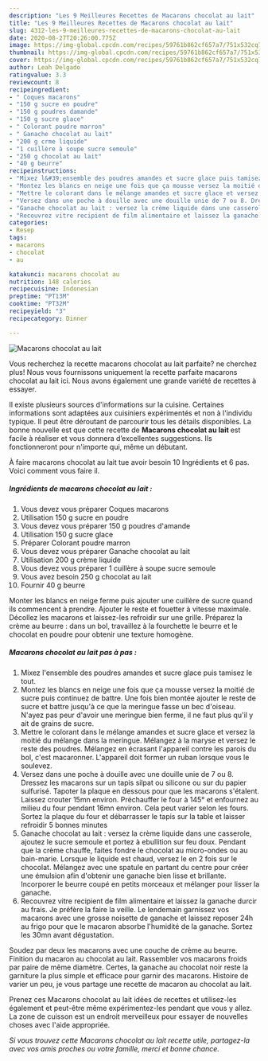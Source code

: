 ```yaml
---
description: "Les 9 Meilleures Recettes de Macarons chocolat au lait"
title: "Les 9 Meilleures Recettes de Macarons chocolat au lait"
slug: 4312-les-9-meilleures-recettes-de-macarons-chocolat-au-lait
date: 2020-08-27T20:26:00.775Z
image: https://img-global.cpcdn.com/recipes/59761b862cf657a7/751x532cq70/macarons-chocolat-au-lait-photo-principale-de-la-recette.jpg
thumbnail: https://img-global.cpcdn.com/recipes/59761b862cf657a7/751x532cq70/macarons-chocolat-au-lait-photo-principale-de-la-recette.jpg
cover: https://img-global.cpcdn.com/recipes/59761b862cf657a7/751x532cq70/macarons-chocolat-au-lait-photo-principale-de-la-recette.jpg
author: Leah Delgado
ratingvalue: 3.3
reviewcount: 8
recipeingredient:
- " Coques macarons"
- "150 g sucre en poudre"
- "150 g poudres damande"
- "150 g sucre glace"
- " Colorant poudre marron"
- " Ganache chocolat au lait"
- "200 g crme liquide"
- "1 cuillère à soupe sucre semoule"
- "250 g chocolat au lait"
- "40 g beurre"
recipeinstructions:
- "Mixez l&#39;ensemble des poudres amandes et sucre glace puis tamisez le tout."
- "Montez les blancs en neige une fois que ça mousse versez la moitié de sucre puis continuez de battre. Une fois bien montée ajouter le reste de sucre et battre jusqu&#39;à ce que la meringue fasse un bec d&#39;oiseau. N&#39;ayez pas peur d&#39;avoir une meringue bien ferme, il ne faut plus qu&#39;il y ait de grains de sucre."
- "Mettre le colorant dans le mélange amandes et sucre glace et versez la moitié du mélange dans la meringue. Mélangez à la maryse et versez le reste des poudres. Mélangez en écrasant l&#39;appareil contre les parois du bol, c&#39;est macaronner. L&#39;appareil doit former un ruban lorsque vous le soulevez."
- "Versez dans une poche à douille avec une douille unie de 7 ou 8. Dressez les macarons sur un tapis silpat ou silicone ou sur du papier sulfurisé. Tapoter la plaque en dessous pour que les macarons s&#39;étalent. Laissez crouter 15mn environ. Préchauffer le four à 145° et enfournez au milieu du four pendant 16mn environ. Cela peut varier selon les fours. Sortez la plaque du four et débarrasser le tapis sur la table et laisser refroidir 5 bonnes minutes"
- "Ganache chocolat au lait : versez la crème liquide dans une casserole, ajoutez le sucre semoule et portez à ebullition sur feu doux. Pendant que la crème chauffe, faites fondre le chocolat au micro-ondes ou au bain-marie. Lorsque le liquide est chaud, versez le en 2 fois sur le chocolat. Mélangez avec une spatule en partant du centre pour créer une émulsion afin d&#39;obtenir une ganache bien lisse et brillante. Incorporer le beurre coupé en petits morceaux et mélanger pour lisser la ganache."
- "Recouvrez vitre recipient de film alimentaire et laissez la ganache durcir au frais. Je préfère la faire la veille. Le lendemain garnissez vos macarons avec une grosse noisette de ganache et laissez reposer 24h au frigo pour que le macaron absorbe l&#39;humidité de la ganache. Sortez les 30mn avant dégustation."
categories:
- Resep
tags:
- macarons
- chocolat
- au

katakunci: macarons chocolat au 
nutrition: 148 calories
recipecuisine: Indonesian
preptime: "PT13M"
cooktime: "PT32M"
recipeyield: "3"
recipecategory: Dinner

---
```



![Macarons chocolat au lait](https://img-global.cpcdn.com/recipes/59761b862cf657a7/751x532cq70/macarons-chocolat-au-lait-photo-principale-de-la-recette.jpg)

Vous recherchez la recette macarons chocolat au lait parfaite? ne cherchez plus! Nous vous fournissons uniquement la recette parfaite macarons chocolat au lait ici. Nous avons également une grande variété de recettes à essayer.

Il existe plusieurs sources d'informations sur la cuisine. Certaines informations sont adaptées aux cuisiniers expérimentés et non à l'individu typique. Il peut être déroutant de parcourir tous les détails disponibles. La bonne nouvelle est que cette recette de <strong> Macarons chocolat au lait </strong> est facile à réaliser et vous donnera d’excellentes suggestions. Ils fonctionneront pour n'importe qui, même un débutant.

<!--inarticleads1-->

À faire macarons chocolat au lait tue avoir besoin 10 Ingrédients et 6 pas. Voici comment vous faire il.

##### Ingrédients de macarons chocolat au lait :

1. Vous devez vous préparer  Coques macarons
1. Utilisation 150 g sucre en poudre
1. Vous devez vous préparer 150 g poudres d&#39;amande
1. Utilisation 150 g sucre glace
1. Préparer  Colorant poudre marron
1. Vous devez vous préparer  Ganache chocolat au lait
1. Utilisation 200 g crème liquide
1. Vous devez vous préparer 1 cuillère à soupe sucre semoule
1. Vous avez besoin 250 g chocolat au lait
1. Fournir 40 g beurre


Monter les blancs en neige ferme puis ajouter une cuillère de sucre quand ils commencent à prendre. Ajouter le reste et fouetter à vitesse maximale. Décollez les macarons et laissez-les refroidir sur une grille. Préparez la crème au beurre : dans un bol, travaillez à la fourchette le beurre et le chocolat en poudre pour obtenir une texture homogène. 

<!--inarticleads2-->

##### Macarons chocolat au lait pas à pas :

1. Mixez l&#39;ensemble des poudres amandes et sucre glace puis tamisez le tout.
1. Montez les blancs en neige une fois que ça mousse versez la moitié de sucre puis continuez de battre. Une fois bien montée ajouter le reste de sucre et battre jusqu&#39;à ce que la meringue fasse un bec d&#39;oiseau. N&#39;ayez pas peur d&#39;avoir une meringue bien ferme, il ne faut plus qu&#39;il y ait de grains de sucre.
1. Mettre le colorant dans le mélange amandes et sucre glace et versez la moitié du mélange dans la meringue. Mélangez à la maryse et versez le reste des poudres. Mélangez en écrasant l&#39;appareil contre les parois du bol, c&#39;est macaronner. L&#39;appareil doit former un ruban lorsque vous le soulevez.
1. Versez dans une poche à douille avec une douille unie de 7 ou 8. Dressez les macarons sur un tapis silpat ou silicone ou sur du papier sulfurisé. Tapoter la plaque en dessous pour que les macarons s&#39;étalent. Laissez crouter 15mn environ. Préchauffer le four à 145° et enfournez au milieu du four pendant 16mn environ. Cela peut varier selon les fours. Sortez la plaque du four et débarrasser le tapis sur la table et laisser refroidir 5 bonnes minutes
1. Ganache chocolat au lait : versez la crème liquide dans une casserole, ajoutez le sucre semoule et portez à ebullition sur feu doux. Pendant que la crème chauffe, faites fondre le chocolat au micro-ondes ou au bain-marie. Lorsque le liquide est chaud, versez le en 2 fois sur le chocolat. Mélangez avec une spatule en partant du centre pour créer une émulsion afin d&#39;obtenir une ganache bien lisse et brillante. Incorporer le beurre coupé en petits morceaux et mélanger pour lisser la ganache.
1. Recouvrez vitre recipient de film alimentaire et laissez la ganache durcir au frais. Je préfère la faire la veille. Le lendemain garnissez vos macarons avec une grosse noisette de ganache et laissez reposer 24h au frigo pour que le macaron absorbe l&#39;humidité de la ganache. Sortez les 30mn avant dégustation.


Soudez par deux les macarons avec une couche de crème au beurre. Finition du macaron au chocolat au lait. Rassembler vos macarons froids par paire de même diamètre. Certes, la ganache au chocolat noir reste la garniture la plus simple et efficace pour garnir des macarons. Histoire de varier un peu, je vous partage une recette de macaron au chocolat au lait. 

<!--inarticleads1-->

<p>
Prenez ces Macarons chocolat au lait idées de recettes et utilisez-les également et peut-être même expérimentez-les pendant que vous y allez. La zone de cuisson est un endroit merveilleux pour essayer de nouvelles choses avec l'aide appropriée.
</p>

<p>
<i>Si vous trouvez cette Macarons chocolat au lait recette utile, partagez-la avec vos amis proches ou votre famille, merci et bonne chance.</i>
</p>
